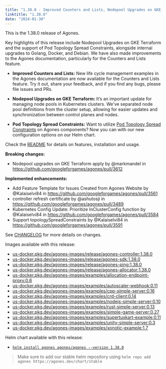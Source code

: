 ```yaml
---
title: "1.38.0 - Improved Counters and Lists, Nodepool Upgrades on GKE Terraform, and Pod support for Topology Spread Constraints"
linktitle: "1.38.0"
date: "2024-01-30"
---
```



This is the 1.38.0 release of Agones.

Key highlights of this release include Nodepool Upgrades on GKE Terraform and the support of Pod Topology Spread Constraints, alongside internal upgrades to Golang, Docker, and Debian. We have also made improvements to the Agones documentation, particularly for the Counters and Lists feature.

- **Improved Counters and Lists:** New life cycle management examples in the Agones documentation are now available for the Counters and Lists feature. Try it out, share your feedback, and if you find any bugs, please file issues and PRs.

- **Nodepool Upgrades on GKE Terraform:** It’s an important update for managing node pools in Kubernetes clusters. We've separated node pool definitions from the cluster setup, allowing for easier updates and synchronization between control planes and nodes.

- **Pod Topology Spread Constraints:** Want to utilize [Pod Topology Spread Constraints](https://kubernetes.io/docs/concepts/scheduling-eviction/topology-spread-constraints/) on Agones components? Now you can with our new configuration options on our Helm chart.


Check the <a href="https://github.com/googleforgames/agones/tree/release-1.38.0" data-proofer-ignore>README</a> for details on features, installation and usage.

**Breaking changes:**
- Nodepool upgrades on GKE Terraform apply by @markmandel in https://github.com/googleforgames/agones/pull/3612

**Implemented enhancements:**
- Add Feature Template for Issues Created from Agones Website by @Kalaiselvi84 in https://github.com/googleforgames/agones/pull/3561
- controller refresh certificate by @ashutosji in https://github.com/googleforgames/agones/pull/3489
- Kubernetes Config Update: Prioritize InClusterConfig function by @Kalaiselvi84 in https://github.com/googleforgames/agones/pull/3584
- Support topologySpreadConstraints by @Kalaiselvi84 in https://github.com/googleforgames/agones/pull/3591

See <a href="https://github.com/googleforgames/agones/blob/release-1.38.0/CHANGELOG.md" data-proofer-ignore>CHANGELOG</a> for more details on changes.

Images available with this release:

- [us-docker.pkg.dev/agones-images/release/agones-controller:1.38.0](https://us-docker.pkg.dev/agones-images/release/agones-controller:1.38.0)
- [us-docker.pkg.dev/agones-images/release/agones-sdk:1.38.0](https://us-docker.pkg.dev/agones-images/release/agones-sdk:1.38.0)
- [us-docker.pkg.dev/agones-images/release/agones-ping:1.38.0](https://us-docker.pkg.dev/agones-images/release/agones-ping:1.38.0)
- [us-docker.pkg.dev/agones-images/release/agones-allocator:1.38.0](https://us-docker.pkg.dev/agones-images/release/agones-allocator:1.38.0)
- [us-docker.pkg.dev/agones-images/examples/allocation-endpoint-proxy:0.6](https://us-docker.pkg.dev/agones-images/examples/allocation-endpoint-proxy:0.6)
- [us-docker.pkg.dev/agones-images/examples/autoscaler-webhook:0.11](https://us-docker.pkg.dev/agones-images/examples/autoscaler-webhook:0.11)
- [us-docker.pkg.dev/agones-images/examples/cpp-simple-server:0.16](https://us-docker.pkg.dev/agones-images/examples/cpp-simple-server:0.16)
- [us-docker.pkg.dev/agones-images/examples/crd-client:0.14](https://us-docker.pkg.dev/agones-images/examples/crd-client:0.14)
- [us-docker.pkg.dev/agones-images/examples/nodejs-simple-server:0.10](https://us-docker.pkg.dev/agones-images/examples/nodejs-simple-server:0.10)
- [us-docker.pkg.dev/agones-images/examples/rust-simple-server:0.13](https://us-docker.pkg.dev/agones-images/examples/rust-simple-server:0.13)
- [us-docker.pkg.dev/agones-images/examples/simple-game-server:0.27](https://us-docker.pkg.dev/agones-images/examples/simple-game-server:0.27)
- [us-docker.pkg.dev/agones-images/examples/supertuxkart-example:0.11](https://us-docker.pkg.dev/agones-images/examples/supertuxkart-example:0.11)
- [us-docker.pkg.dev/agones-images/examples/unity-simple-server:0.3](https://us-docker.pkg.dev/agones-images/examples/unity-simple-server:0.3)
- [us-docker.pkg.dev/agones-images/examples/xonotic-example:1.7](https://us-docker.pkg.dev/agones-images/examples/xonotic-example:1.7)

Helm chart available with this release:

- <a href="https://agones.dev/chart/stable/agones-1.38.0.tgz" data-proofer-ignore>
  <code>helm install agones agones/agones --version 1.38.0</code></a>

> Make sure to add our stable helm repository using `helm repo add agones https://agones.dev/chart/stable`